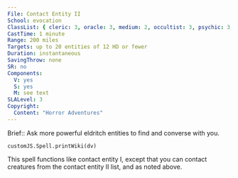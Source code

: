 ```yaml
---
File: Contact Entity II
School: evocation
ClassList: { cleric: 3, oracle: 3, medium: 2, occultist: 3, psychic: 3, shaman: 3, sorcerer: 3, wizard: 3, summoner: 3, unchained summoner: 3, witch: 3 }
CastTime: 1 minute
Range: 200 miles
Targets: up to 20 entities of 12 HD or fewer
Duration: instantaneous
SavingThrow: none
SR: no
Components:
  V: yes
  S: yes
  M: see text
SLALevel: 3
Copyright:
  Content: "Horror Adventures"
---
```

Brief:: Ask more powerful eldritch entities to find and converse with you.

```dataviewjs
customJS.Spell.printWiki(dv)
```

This spell functions like contact entity I, except that you can contact creatures from the contact entity II list, and as noted above.
